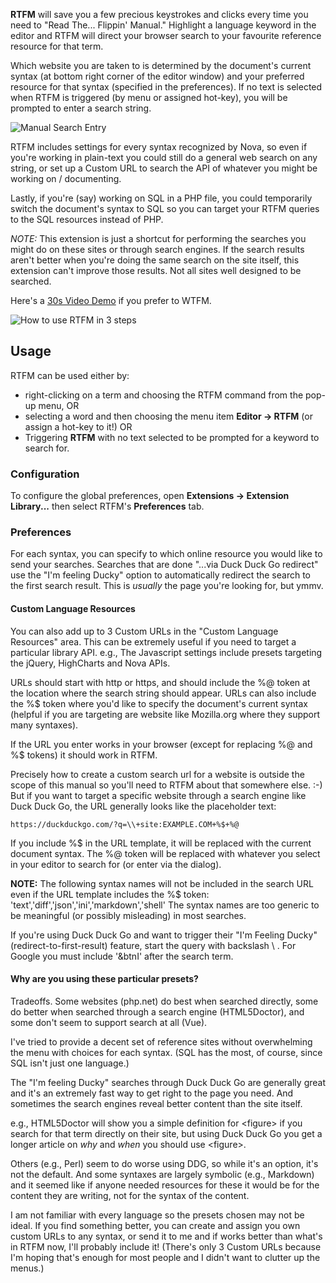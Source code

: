 **RTFM** will save you a few precious keystrokes and clicks every time you need to "Read The... Flippin' Manual." Highlight a language keyword in the editor and RTFM will direct your browser search to your favourite reference resource for that term.

Which website you are taken to is determined by the document's current syntax (at bottom right corner of the editor window) and your preferred resource for that syntax (specified in the preferences). If no text is selected when RTFM is triggered (by menu or assigned hot-key), you will be prompted to enter a search string.

![Manual Search Entry](https://ext.runcode.run/rtfm/readme/RTFM_manual_entry.png)

RTFM includes settings for every syntax recognized by Nova, so even if you're working in
plain-text you could still do a general web search on any string, or set up a Custom URL to search the API of whatever you might be working on / documenting.

Lastly, if you're (say) working on SQL in a PHP file, you could temporarily switch the document's syntax to SQL so you can target your RTFM queries to the SQL resources instead of PHP.

*NOTE:* This extension is just a shortcut for performing the searches you might do on these sites or through search engines. If the search results aren't better when you're doing the same search on the site itself, this extension can't improve those results. Not all sites well designed to be searched.

Here's a [30s Video Demo](https://ext.runcode.run/rtfm/readme/RTFM_how_to.mp4)
if you prefer to WTFM.

![How to use RTFM in 3 steps](https://ext.runcode.run/rtfm/readme/RTFM_how_to.png)

## Usage

RTFM can be used either by:
- right-clicking on a term and choosing the RTFM command from the pop-up menu, OR
- selecting a word and then choosing the menu item **Editor → RTFM** (or assign a hot-key to it!) OR
- Triggering **RTFM** with no text selected to be prompted for a keyword to search for.

### Configuration

To configure the global preferences, open **Extensions → Extension Library...** then select RTFM's **Preferences** tab.

### Preferences

For each syntax, you can specify to which online resource you would like to send your searches. Searches that are done "...via Duck Duck Go redirect" use the "I'm feeling Ducky" option to automatically redirect the search to the first search result. This is *usually* the page you're
looking for, but ymmv.

#### Custom Language Resources

You can also add up to 3 Custom URLs in the "Custom Language Resources" area. This can be extremely useful if you need to target a particular library API. e.g., The Javascript settings include presets targeting the jQuery, HighCharts and Nova APIs.

URLs should start with http or https, and should include the %@ token at the location where the search string should appear. URLs can also include the %$ token where you'd like to specify the document's current syntax (helpful if you are targeting are website like Mozilla.org where they
support many syntaxes).

If the URL you enter works in your browser (except for replacing %@ and %$ tokens) it should work in RTFM.

Precisely how to create a custom search url for a website is outside the scope of this manual so you'll need to RTFM about that somewhere else. :-) But if you want to target a specific website through a search engine like Duck Duck Go, the URL generally looks like the placeholder text:

    https://duckduckgo.com/?q=\\+site:EXAMPLE.COM+%$+%@

If you include %$ in the URL template, it will be replaced with the current document syntax. The %@ token will be replaced with whatever you select in your editor to search for (or enter via the dialog).

**NOTE:** The following syntax names will not be included in the search URL even if the URL template includes the %$ token:
   'text','diff','json','ini','markdown','shell'
The syntax names are too generic to be meaningful (or possibly misleading) in most searches.

If you're using Duck Duck Go and want to trigger their "I'm Feeling Ducky" (redirect-to-first-result) feature, start the query with backslash \ . For Google you must include '&btnI' after the search term.

#### Why are you using these particular presets?

Tradeoffs. Some websites (php.net) do best when searched directly, some do better when searched through a search engine (HTML5Doctor), and some don't seem to support search at all (Vue).

I've tried to provide a decent set of reference sites without overwhelming the menu with choices for each syntax. (SQL has the most, of course, since SQL isn't just one language.)

The "I'm feeling Ducky" searches through Duck Duck Go are generally great and it's an extremely fast way to get right to the page you need. And sometimes the search engines reveal better content than the site itself.

e.g., HTML5Doctor will show you a simple definition for \<figure\> if you search for that term directly on their site, but using Duck Duck Go you get a longer article on *why* and *when* you should use \<figure\>.

Others (e.g., Perl) seem to do worse using DDG, so while it's an option, it's not the default. And some syntaxes are largely symbolic (e.g., Markdown) and it seemed like if anyone needed resources for these it would be for the content they are writing, not for the syntax of the content.

I am not familiar with every language so the presets chosen may not be ideal. If you find something better, you can create and assign you own custom URLs to any syntax, or send it to me and if works better than what's in RTFM now, I'll probably include it! (There's only 3 Custom URLs because I'm hoping that's enough for most people and I didn't want to clutter up the menus.)
